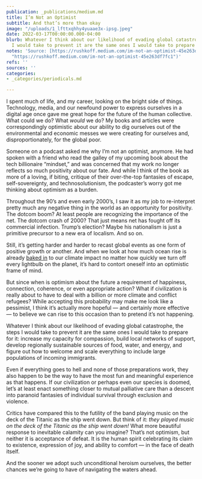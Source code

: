 ```yaml
---
publication: _publications/medium.md
title: I’m Not an Optimist
subtitle: And that’s more than okay
image: "/uploads/1_lfttxqhhy4yuaae3x-ipsg.jpeg"
date: 2022-03-17T00:00:00.000-04:00
blurb: Whatever I think about our likelihood of evading global catastrophe, the steps
  I would take to prevent it are the same ones I would take to prepare for it.
notes: 'Source: [https://rushkoff.medium.com/im-not-an-optimist-45e263df7fc1](https://rushkoff.medium.com/im-not-an-optimist-45e263df7fc1
  "https://rushkoff.medium.com/im-not-an-optimist-45e263df7fc1")'
refs: ''
sources: ''
categories:
- _categories/periodicals.md

---
```

I spent much of life, and my career, looking on the bright side of things. Technology, media, and our newfound power to express ourselves in a digital age once gave me great hope for the future of the human collective. What could we do? What _would_ we do? My books and articles were correspondingly optimistic about our ability to dig ourselves out of the environmental and economic messes we were creating for ourselves and, disproportionately, for the global poor.

Someone on a podcast asked me why I’m not an optimist, anymore. He had spoken with a friend who read the galley of my upcoming book about the tech billionaire “mindset,” and was concerned that my work no longer reflects so much positivity about our fate. And while I think of the book as more of a loving, if biting, critique of their over-the-top fantasies of escape, self-sovereignty, and technosolutionism, the podcaster’s worry got me thinking about optimism as a burden.

Throughout the 90’s and even early 2000’s, I saw it as my job to re-interpret pretty much any negative thing in the world as an opportunity for positivity. The dotcom boom? At least people are recognizing the importance of the net. The dotcom crash of 2000? That just means net has fought off its commercial infection. Trump’s election? Maybe his nationalism is just a primitive precursor to a new era of localism. And so on.

Still, it’s getting harder and harder to recast global events as one form of positive growth or another. And when we look at how much ocean rise is already [baked in](https://news.yahoo.com/sea-level-is-already-guaranteed-to-rise-by-5-feet-climate-scientist-says-090020184.html) to our climate impact no matter how quickly we turn off every lightbulb on the planet, it’s hard to contort oneself into an optimistic frame of mind.

But since when is optimism about the future a requirement of happiness, connection, coherence, or even appropriate action? What if civilization is really about to have to deal with a billion or more climate and conflict refugees? While accepting this probability may make me look like a pessimist, I think it’s actually more hopeful — and certainly more effective — to believe we can rise to this occasion than to pretend it’s not happening.

Whatever I think about our likelihood of evading global catastrophe, the steps I would take to prevent it are the same ones I would take to prepare for it: increase my capacity for compassion, build local networks of support, develop regionally sustainable sources of food, water, and energy, and figure out how to welcome and scale everything to include large populations of incoming immigrants.

Even if everything goes to hell and none of those preparations work, they also happen to be the way to have the most fun and meaningful experience as that happens. If our civilization or perhaps even our species is doomed, let’s at least enact something closer to mutual palliative care than a descent into paranoid fantasies of individual survival through exclusion and violence.

Critics have compared this to the futility of the band playing music on the deck of the Titanic as the ship went down. But think of it: _they played music on the deck of the Titanic as the ship went down!_ What more beautiful response to inevitable calamity can you imagine? That’s not optimism, but neither it is acceptance of defeat. It is the human spirit celebrating its claim to existence, expression of joy, and ability to comfort — in the face of death itself.

And the sooner we adopt such unconditional heroism ourselves, the better chances we’re going to have of navigating the waters ahead.
